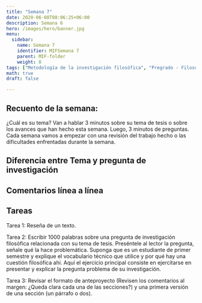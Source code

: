 ```yaml
---
title: "Semana 7"
date: 2020-06-08T08:06:25+06:00
description: Semana 6
hero: /images/hero/banner.jpg
menu:
  sidebar:
    name: Semana 7
    identifier: MIFSemana 7
    parent: MIF-folder
    weight: 8
tags: ["Metodología de la investigación filosófica", "Pregrado - Filosofía"]
math: true
draft: false

---
```


## Recuento de la semana: 

¿Cuál es su tema? Van a hablar 3 minutos sobre su tema de tesis o sobre los avances que han hecho esta semana. Luego, 3 minutos de preguntas. Cada semana vamos a empezar con una revisión del trabajo hecho o las dificultades enfrentadas durante la semana.

  
## Diferencia entre Tema y pregunta de investigación
  
  
## Comentarios línea a línea



## Tareas  

Tarea 1: Reseña de un texto.
  
Tarea 2: Escribir 1000 palabras sobre una pregunta de investigación filosófica relacionada con su tema de tesis. Preséntele al lector la pregunta, señale qué la hace problemática. Suponga que es un estudiante de primer semestre y explique el vocabulario técnico que utilice y por qué hay una cuestión filosófica ahí.  Aquí el ejercicio principal consiste en ejercitarse en presentar y explicar la pregunta problema de su investigación.

Tarea 3: Revisar el formato de anteproyecto (Revisen los comentarios al margen: ¿Queda clara cada una de las secciones?) y una primera  versión de una sección (un párrafo o dos).
 

